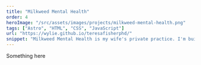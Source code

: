 ```yaml
---
title: "Milkweed Mental Health"
order: 4
heroImage: "/src/assets/images/projects/milkweed-mental-health.png"
tags: ["Astro", "HTML", "CSS", "JavaScript"]
url: "https://wylie.github.io/teresafisherphd/"
snippet: "Milkweed Mental Health is my wife's private practice. I'm building this website to help her connect with clients and provide information about her services. The site is designed to be welcoming, informative, and easy to navigate, offering a glimpse into her practice and the support she provides."
---
```

Something here